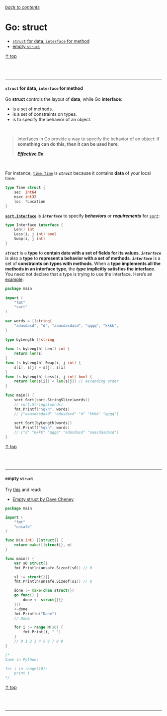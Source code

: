 [*back to contents*](https://github.com/gyuho/learn#contents)<br>

# Go: struct

- [`struct` for data, `interface` for method](#struct-for-data-interface-for-method)
- [empty `struct`](#empty-struct)

[↑ top](#go-struct)
<br><br><br><br><hr>


#### `struct` for data, `interface` for method

Go **struct** controls the layout of **data**, while Go **interface**:
- is a set of methods.
- is a set of constraints on types.
- is to specify the behavior of an object.

<br>

> Interfaces in Go provide a way to specify the behavior of an object: if
> **something can do this, then it can be used here**.
>
> [**_Effective
> Go_**](https://golang.org/doc/effective_go.html#interfaces_and_types)

<br>

For instance,
[`time.Time`](https://go.googlesource.com/go/+/master/src/time/time.go) is
**_`struct`_** because it contains **data** of your local time:

```go
type Time struct {
    sec  int64
    nsec int32
    loc  *Location
}
```

[**`sort.Interface`**](http://golang.org/pkg/sort/#Interface)
is **_`interface`_** to specify **_behaviors_** or **_requirements_** for
[*`sort`*](http://golang.org/pkg/sort/):

```go
type Interface interface {
    Len() int
    Less(i, j int) bool
    Swap(i, j int)
}
```

**_`struct`_** is a **type** to **contain data with a set of fields for its
values**. **_`interface`_** is also a **type** to **represent a behavior with a
set of methods**. **_`interface`_** is a set of **constraints on types with
methods**. When a **type implements all the methods in an interface type**, the
**_type_** **implicitly satisfies the interface**. You need not declare that a
type is trying to use the interface. Here’s an
[example](http://play.golang.org/p/WDQWzdlHnu):

```go
package main
 
import (
	"fmt"
	"sort"
)
 
var words = []string{
	"adasdasd", "d", "aaasdasdasd", "qqqq", "kkkk",
}
 
type byLength []string
 
func (s byLength) Len() int {
	return len(s)
}
func (s byLength) Swap(i, j int) {
	s[i], s[j] = s[j], s[i]
}
func (s byLength) Less(i, j int) bool {
	return len(s[i]) < len(s[j]) // ascending order
}
 
func main() {
	sort.Sort(sort.StringSlice(words))
	// sort.Strings(words)
	fmt.Printf("%q\n", words)
	// ["aaasdasdasd" "adasdasd" "d" "kkkk" "qqqq"]
 
	sort.Sort(byLength(words))
	fmt.Printf("%q\n", words)
	// ["d" "kkkk" "qqqq" "adasdasd" "aaasdasdasd"]
}

```

[↑ top](#go-struct)
<br><br><br><br><hr>


#### empty `struct`

Try [this](http://play.golang.org/p/4B9GnIy-FX)
and read:

- [Empty struct by Dave Cheney](http://dave.cheney.net/2014/03/25/the-empty-struct)


```go
package main

import (
	"fmt"
	"unsafe"
)

func N(n int) []struct{} {
	return make([]struct{}, n)
}

func main() {
	var s0 struct{}
	fmt.Println(unsafe.Sizeof(s0)) // 0

	s1 := struct{}{}
	fmt.Println(unsafe.Sizeof(s1)) // 0

	done := make(chan struct{})
	go func() {
		done <- struct{}{}
	}()
	<-done
	fmt.Println("Done")
	// Done

	for i := range N(10) {
		fmt.Print(i, " ")
	}
	// 0 1 2 3 4 5 6 7 8 9
}

/*
Same in Python:

for i in range(10):
    print i
*/
```

[↑ top](#go-struct)
<br><br><br><br><hr>
